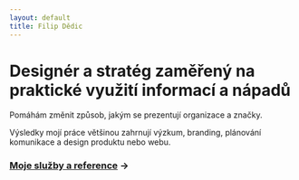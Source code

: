 ```yaml
---
layout: default
title: Filip Dědic
---
```


# Designér a stratég zaměřený na praktické využití informací a nápadů
Pomáhám změnit způsob, jakým se prezentují organizace a značky.

Výsledky mojí práce většinou zahrnují výzkum, branding, plánování komunikace a design produktu nebo webu.

### [Moje služby a reference](/sluzby) →
